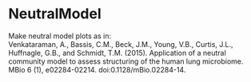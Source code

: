 # NeutralModel
Make neutral model plots as in:  
Venkataraman, A., Bassis, C.M., Beck, J.M., Young, V.B., Curtis, J.L., Huffnagle, G.B., and Schmidt, T.M. (2015). Application of a neutral community model to assess structuring of the human lung microbiome. MBio 6 (1), e02284-02214. doi:0.1128/mBio.02284-14.
